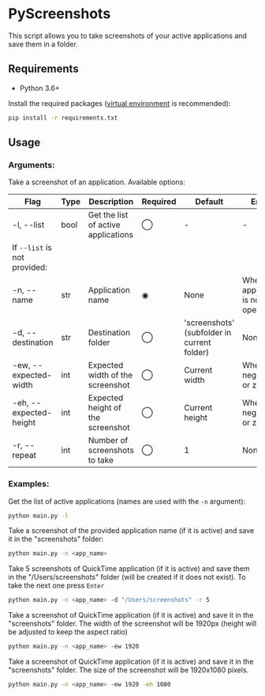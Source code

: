 # PyScreenshots

This script allows you to take screenshots of your active applications and save them in a folder.

## Requirements

- Python 3.6+

Install the required packages ([virtual environment](https://docs.python.org/3/library/venv.html) is recommended):

```bash
pip install -r requirements.txt
```

## Usage

### Arguments:

Take a screenshot of an application. Available options:

| Flag | Type | Description | Required | Default | Errors |
| --- | --- | --- | --- | --- | --- |
| -l, --list | bool | Get the list of active applications | ⃝ | - | - |
| If `--list` is not provided: |
| -n, --name | str | Application name | ◉ | None | Whether application is not open |
| -d, --destination | str | Destination folder | ⃝ | 'screenshots' (subfolder in current folder) | None |
| -ew, --expected-width | int | Expected width of the screenshot | ⃝ | Current width | Whether negative or zero |
| -eh, --expected-height | int | Expected height of the screenshot | ⃝ | Current height | Wheter negative or zero |
| -r, --repeat | int | Number of screenshots to take | ⃝ | 1 | None |

### Examples:

Get the list of active applications (names are used with the `-n` argument):

```bash
python main.py -l
```

Take a screenshot of the provided application name (if it is active) and save it in the "screenshots" folder:

```bash
python main.py -n <app_name>
```

Take 5 screenshots of QuickTime application (if it is active) and save them in the "/Users/screenshots" folder (will be created if it does not exist). To take the next one press `Enter`

```bash
python main.py -n <app_name> -d "/Users/screenshots" -r 5
```

Take a screenshot of QuickTime application (if it is active) and save it in the "screenshots" folder. The width of the screenshot will be 1920px (height will be adjusted to keep the aspect ratio)

```bash
python main.py -n <app_name> -ew 1920
```

Take a screenshot of QuickTime application (if it is active) and save it in the "screenshots" folder. The size of the screenshot will be 1920x1080 pixels.

```bash
python main.py -n <app_name> -ew 1920 -eh 1080
```